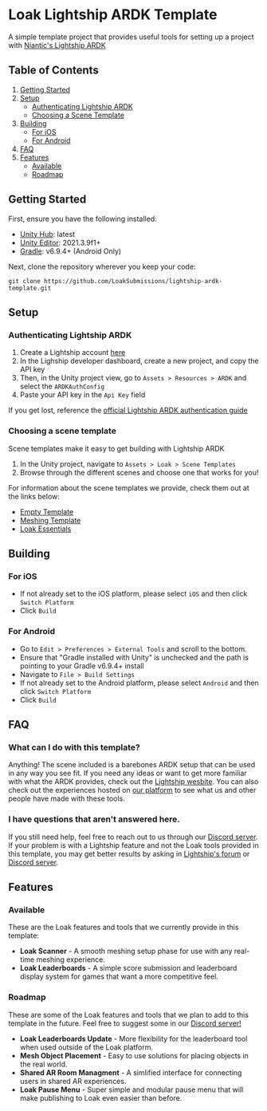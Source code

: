 # Loak Lightship ARDK Template

A simple template project that provides useful tools for setting up a project with [Niantic's Lightship ARDK](https://lightship.dev/)

## Table of Contents

1. [Getting Started](#getting-started)
2. [Setup](#setup)
   - [Authenticating Lightship ARDK](#authenticating-lightship-ardk)
   - [Choosing a Scene Template](#choosing-a-scene-template)
3. [Building](#building)
   - [For iOS](#for-ios)
   - [For Android](#for-android)
4. [FAQ](#faq)
5. [Features](#features)
   - [Available](#available)
   - [Roadmap](#roadmap)

## Getting Started
First, ensure you have the following installed:
- [Unity Hub](https://unity.com/download): latest
- [Unity Editor](https://unity.com/releases/editor/archive): 2021.3.9f1+
- [Gradle](https://gradle.org/releases/): v6.9.4+ (Android Only)

Next, clone the repository wherever you keep your code:
```
git clone https://github.com/LoakSubmissions/lightship-ardk-template.git
```

## Setup
### Authenticating Lightship ARDK
1. Create a Lightship account [here](https://lightship.dev/signin)
2. In the Lighship developer dashboard, create a new project, and copy the API key
3. Then, in the Unity project view, go to `Assets > Resources > ARDK` and select the `ARDKAuthConfig`
4. Paste your API key in the `Api Key` field

If you get lost, reference the [official Lightship ARDK authentication guide](https://lightship.dev/docs/ardk/ardk_fundamentals/authentication.html#doxid-authentication)

### Choosing a scene template
Scene templates make it easy to get building with Lightship ARDK
1. In the Unity project, navigate to `Assets > Loak > Scene Templates`
2. Browse through the different scenes and choose one that works for you!

For information about the scene templates we provide, check them out at the links below:
* [Empty Template](Assets/Loak/Scene%20Templates/Empty%20Template.md)
* [Meshing Template](Assets/Loak/Scene%20Templates/Meshing%20Template.md)
* [Loak Essentials](Assets/Loak/Scene%20Templates/Loak%20Essentials.md)

## Building
### For iOS
- If not already set to the iOS platform, please select `iOS` and then click `Switch Platform`
- Click `Build`

### For Android
- Go to `Edit > Preferences > External Tools` and scroll to the bottom.
- Ensure that "Gradle installed with Unity" is unchecked and the path is pointing to your Gradle v6.9.4+ install
- Navigate to `File > Build Settings`
- If not already set to the Android platform, please select `Android` and then click `Switch Platform`
- Click `Build`

## FAQ

### What can I do with this template?

Anything! The scene included is a barebones ARDK setup that can be used in any way you see fit. If you need any ideas or want to get more familiar with what the ARDK provides, check out the [Lightship wesbite](https://lightship.dev/). You can also check out the experiences hosted on [our platform](https://www.loak.co/) to see what us and other people have made with these tools.

### I have questions that aren't answered here.

If you still need help, feel free to reach out to us through our [Discord server](https://discord.gg/y8wzR8MKKk). If your problem is with a Lightship feature and not the Loak tools provided in this template, you may get better results by asking in [Lightship's forum](https://community.lightship.dev/) or [Discord server](https://discord.gg/RM6m4nWmYp).

## Features

### Available

These are the Loak features and tools that we currently provide in this template:

* **Loak Scanner** - A smooth meshing setup phase for use with any real-time meshing experience.
* **Loak Leaderboards** - A simple score submission and leaderboard display system for games that want a more competitive feel.

### Roadmap

These are some of the Loak features and tools that we plan to add to this template in the future. Feel free to suggest some in our [Discord server!](https://discord.com/invite/bWfpMfH3BK)

* **Loak Leaderboards Update** - More flexibility for the leaderboard tool when used outside of the Loak platform.
* **Mesh Object Placement** - Easy to use solutions for placing objects in the real world.
* **Shared AR Room Managment** - A simlified interface for connecting users in shared AR experiences.
* **Loak Pause Menu** - Super simple and modular pause menu that will make publishing to Loak even easier than before.
